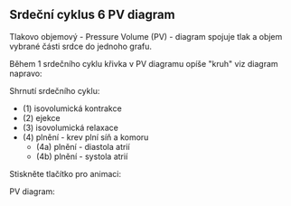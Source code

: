 <div class="w3-row">
<div class="w3-col s12 l4">

## Srdeční cyklus 6 PV diagram

Tlakovo objemový - Pressure Volume (PV) - diagram 
spojuje tlak a objem vybrané části srdce do jednoho grafu.

Během 1 srdečního cyklu křivka v PV diagramu opíše "kruh" viz diagram napravo:
 
Shrnutí srdečního cyklu:
- (1) isovolumická kontrakce 
- (2) ejekce
- (3) isovolumická relaxace 
- (4) plnění - krev plní síň a komoru    
    - (4a) plnění - diastola atrií 
    - (4b) plnění - systola atrií    

<bdl-fmi id="id4" src="BurkhoffFMI.js" 
         fminame="Cardiovascular_Model_Burkhoff_HemodynamicsBurkhoff_0shallow"
         tolerance="0.000001" starttime="0" guid="{b5629132-3ba6-4153-87c2-f3ff108e1920}"
         valuereferences="33554435,637534265,637534241,637534290,16777312,637534466,637534294,637534268"
         valuelabels="Left Ventricle Volume,Pressure in Left Ventricle,Pressure in Aorta, Pressure in Left Atria, Heart Rate, LA elastance,MV open, AOV open"         
         controlid="id5"         
         showcontrols="false"></bdl-fmi>
</div>          
<div class="w3-col s12 l3">
Stiskněte tlačítko pro animaci:

<bdl-animate-control 
id="id5" 
fromid="id4" 
speedfactor="20" 
segments="3;5;14;17;29" 
segmentlabels="4b plnění atriální systola;1 systola komor - isovolumická kontrakce;2 systola komor - ejekce;3 isovolumická relaxace;4a plnění" 
segmentcond="6,eq,0;7,eq,1;7,eq,0;6,eq,1;5,gt,100000" 
simsegments="14;24;35;52;76"></bdl-animate-control>

<bdl-animate-gif fromid="id5" src="heart.gif" width=300></bdl-animate-gif>
</div>
<div class="w3-col s12 l5">
PV diagram:
<bdl-chartjs-xy 
  id="id10" 
  fromid="id4" 
  labels="tlak v levé komoře, objem v levé komoře" 
  initialdata=";;0,0.00015;0,28000;0,0.00015;0,1400" 
  refindex="0" 
  maxdata="128"
  width="100"
  height="60"
  responsive="true"
  refvalues="2" throttle="0"></bdl-chartjs-xy>
  
</div>
</div>


